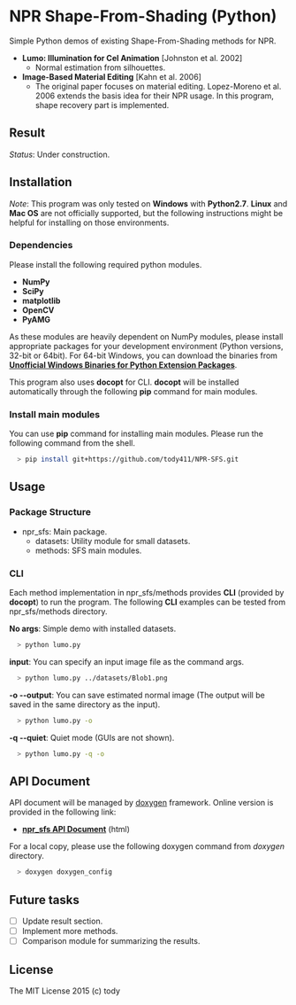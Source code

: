 
NPR Shape-From-Shading (Python)
====

Simple Python demos of existing Shape-From-Shading methods for NPR.

* **Lumo: Illumination for Cel Animation** [Johnston et al. 2002]
    - Normal estimation from silhouettes.
* **Image-Based Material Editing** [Kahn et al. 2006]
    - The original paper focuses on material editing. Lopez-Moreno et al. 2006 extends the basis idea for their NPR usage. In this program, shape recovery part is implemented.


## Result
*Status*: Under construction.
<!-- ### Lit-Sphere
![Lit-Sphere](LitSphere/results/LitSphere.png) -->

## Installation

*Note*: This program was only tested on **Windows** with **Python2.7**.
**Linux** and **Mac OS** are not officially supported,
but the following instructions might be helpful for installing on those environments.

### Dependencies
Please install the following required python modules.

* **NumPy**
* **SciPy**
* **matplotlib**
* **OpenCV**
* **PyAMG**

As these modules are heavily dependent on NumPy modules, please install appropriate packages for your development environment (Python versions, 32-bit or 64bit).
For 64-bit Windows, you can download the binaries from [**Unofficial Windows Binaries for Python Extension Packages**](http://www.lfd.uci.edu/~gohlke/pythonlibs/).

This program also uses **docopt** for CLI.
**docopt** will be installed automatically through the following **pip** command for main modules.

### Install main modules
You can use **pip** command for installing main modules.
Please run the following command from the shell.

``` bash
  > pip install git+https://github.com/tody411/NPR-SFS.git
```

## Usage
### Package Structure
* npr_sfs: Main package.
    - datasets: Utility module for small datasets.
    - methods: SFS main modules.

### CLI
Each method implementation in npr_sfs/methods provides **CLI** (provided by **docopt**) to run the program.
The following **CLI** examples can be tested from npr_sfs/methods directory.

**No args**: Simple demo with installed datasets.
``` bash
  > python lumo.py
```

**input**: You can specify an input image file as the command args.
``` bash
  > python lumo.py ../datasets/Blob1.png
```

**-o --output**: You can save estimated normal image (The output will be saved in the same directory as the input).

``` bash
  > python lumo.py -o
```

**-q --quiet**: Quiet mode (GUIs are not shown).
``` bash
  > python lumo.py -q -o
```

## API Document

API document will be managed by [doxygen](http://www.stack.nl/~dimitri/doxygen/) framework.
Online version is provided in the following link:
* [**npr_sfs API Document**](http://tody411.github.io/NPR-SFS/index.html) (html)

For a local copy, please use the following doxygen command from *doxygen* directory.
``` bash
  > doxygen doxygen_config
```

## Future tasks

* [ ] Update result section.
* [ ] Implement more methods.
* [ ] Comparison module for summarizing the results.

## License

The MIT License 2015 (c) tody